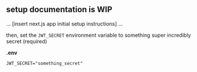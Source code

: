 ## setup documentation is WIP

...
[insert next.js app initial setup instructions]
...

then, set the `JWT_SECRET` environment variable to something super incredibly secret (required)

**.env**
```
JWT_SECRET="something_secret"
```